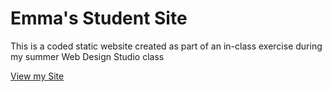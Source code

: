 # Emma's Student Site

This is a coded static website created as part of an in-class exercise during my summer Web Design Studio class

[View my Site](https://iolaniemma.github.io/)
